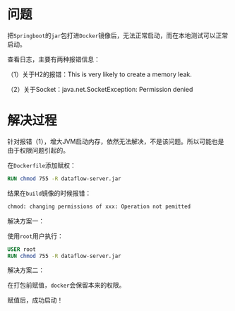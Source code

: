 # 问题

把`Springboot`的`jar`包打进`Docker`镜像后，无法正常启动，而在本地测试可以正常启动。

查看日志，主要有两种报错信息：

（1）关于H2的报错：This is very likely to create a memory leak.

（2）关于Socket：java.net.SocketException: Permission denied



# 解决过程

针对报错（1），增大JVM启动内存，依然无法解决，不是该问题。所以可能也是由于权限问题引起的。



在`Dockerfile`添加赋权：

```dockerfile
RUN chmod 755 -R dataflow-server.jar
```

结果在`build`镜像的时候报错：

```bash
chmod: changing permissions of xxx: Operation not pemitted
```



解决方案一：

使用`root`用户执行：

```dockerfile
USER root
RUN chmod 755 -R dataflow-server.jar
```

解决方案二：

在打包前赋值，`docker`会保留本来的权限。



赋值后，成功启动！